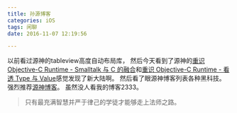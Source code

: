 ```yaml
---
title: 孙源博客
categories: iOS
tags: 闲聊
date: 2016-11-07 12:19:56

---
```

以前看过源神的tableview高度自动布局库，
然后今天看到了源神的[重识 Objective-C Runtime - Smalltalk 与 C 的融合](http://blog.sunnyxx.com/2016/08/13/reunderstanding-runtime-0/)和[重识 Objective-C Runtime - 看透 Type 与 Value](http://blog.sunnyxx.com/2016/08/13/reunderstanding-runtime-1/)感觉发现了新大陆啊。
然后看了眼源神博客列表各种黑科技。
强烈推荐[源神博客](http://blog.sunnyxx.com/)。
虽然没人看我的博客2333。


<blockquote class="blockquote-center">只有最充满智慧并严于律己的学徒才能够走上法师之路。</blockquote>
